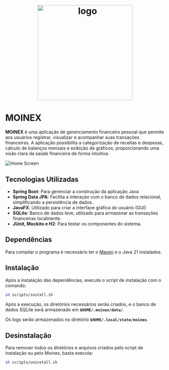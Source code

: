 <h1 align="center">
  <br>
  <img src="./img/icons/moinex-icon-2560.jpg" alt="logo" width="300">
  <br>
</h1>

# MOINEX

**MOINEX** é uma aplicação de gerenciamento financeiro pessoal que permite aos usuários registrar, visualizar e acompanhar suas transações financeiras. A aplicação possibilita a categorização de receitas e despesas, cálculo de balanços mensais e exibição de gráficos, proporcionando uma visão clara da saúde financeira de forma intuitiva.

![Home Screen](img/screenshots/home.png)

## Tecnologias Utilizadas

- **Spring Boot**: Para gerenciar a construção da aplicação Java
- **Spring Data JPA**: Facilita a interação com o banco de dados relacional, simplificando a persistência de dados.
- **JavaFX**: Utilizado para criar a interface gráfica do usuário (GUI)
- **SQLite**: Banco de dados leve, utilizado para armazenar as transações financeiras localmente.
- **JUnit, Mockito e H2**: Para testar os componentes do sistema.

## Dependências
Para compilar o programa é necessário ter o [Maven](https://maven.apache.org/) e o Java 21 instalados.

## Instalação
Após a instalação das dependências, execute o script de instalação com o comando:

```sh
sh scripts/install.sh
```

Após a execução, os diretórios necessários serão criados, e o banco de dados SQLite será armazenado em **`$HOME/.moinex/data/`**.

Os logs serão armazenados no diretório **`$HOME/.local/state/moinex`**.

## Desinstalação
Para remover todos os diretórios e arquivos criados pelo script de instalação ou pelo Moinex, basta executa:

```sh
sh scripts/uninstall.sh
```
